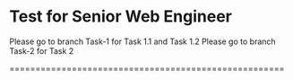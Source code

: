 Test for Senior Web Engineer
============================

Please go to branch Task-1 for Task 1.1 and Task 1.2
Please go to branch Task-2 for Task 2

=====================================================
